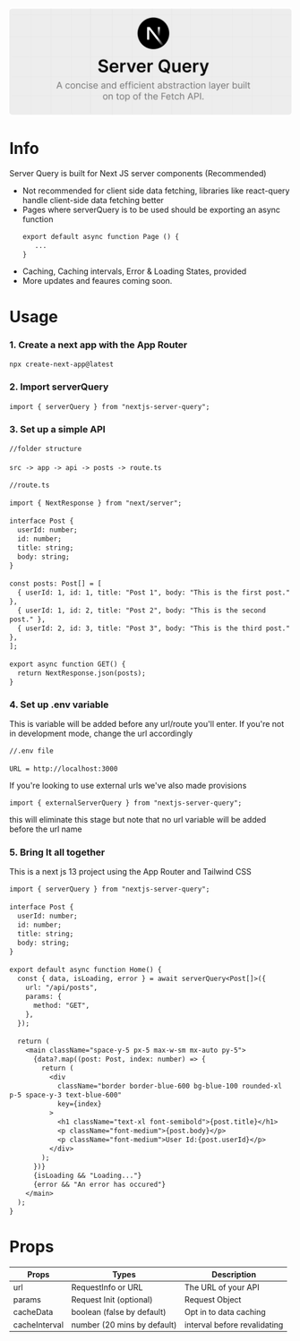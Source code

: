 <img src="./images/banner.png" alt="banner image"/>

# Info
Server Query is built for Next JS server components (Recommended)
- Not recommended for client side data fetching, libraries like react-query handle client-side data fetching better
- Pages where serverQuery is to be used should be exporting an async function 
     ```tsx
     export default async function Page () {
        ...
     }
     ```
- Caching, Caching intervals, Error & Loading States, provided
- More updates and feaures coming soon.

# Usage

### 1. Create a next app with the App Router

```
npx create-next-app@latest
```

### 2. Import serverQuery

```tsx
import { serverQuery } from "nextjs-server-query";
```

### 3. Set up a simple API

```md
//folder structure

src -> app -> api -> posts -> route.ts
```

```tsx
//route.ts

import { NextResponse } from "next/server";

interface Post {
  userId: number;
  id: number;
  title: string;
  body: string;
}

const posts: Post[] = [
  { userId: 1, id: 1, title: "Post 1", body: "This is the first post." },
  { userId: 1, id: 2, title: "Post 2", body: "This is the second post." },
  { userId: 2, id: 3, title: "Post 3", body: "This is the third post." },
];

export async function GET() {
  return NextResponse.json(posts);
}
```

### 4. Set up .env variable

This is variable will be added before any url/route you'll enter. If you're not in development mode, change the url accordingly

```
//.env file

URL = http://localhost:3000
```

If you're looking to use external urls we've also made provisions

```tsx
import { externalServerQuery } from "nextjs-server-query";
```

this will eliminate this stage but note that no url variable will be added before the url name

### 5. Bring It all together

This is a next js 13 project using the App Router and Tailwind CSS

```tsx
import { serverQuery } from "nextjs-server-query";

interface Post {
  userId: number;
  id: number;
  title: string;
  body: string;
}

export default async function Home() {
  const { data, isLoading, error } = await serverQuery<Post[]>({
    url: "/api/posts",
    params: {
      method: "GET",
    },
  });

  return (
    <main className="space-y-5 px-5 max-w-sm mx-auto py-5">
      {data?.map((post: Post, index: number) => {
        return (
          <div
            className="border border-blue-600 bg-blue-100 rounded-xl p-5 space-y-3 text-blue-600"
            key={index}
          >
            <h1 className="text-xl font-semibold">{post.title}</h1>
            <p className="font-medium">{post.body}</p>
            <p className="font-medium">User Id:{post.userId}</p>
          </div>
        );
      })}
      {isLoading && "Loading..."}
      {error && "An error has occured"}
    </main>
  );
}
```

# Props

| Props         | Types                       | Description                  |
| ------------- | --------------------------- | ---------------------------- |
| url           | RequestInfo or URL          | The URL of your API          |
| params        | Request Init (optional)     | Request Object               |
| cacheData     | boolean (false by default)  | Opt in to data caching       |
| cacheInterval | number (20 mins by default) | interval before revalidating |
